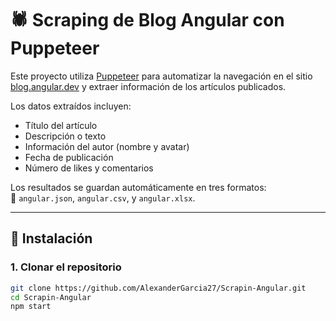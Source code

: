 # 🕷️ Scraping de Blog Angular con Puppeteer

Este proyecto utiliza [Puppeteer](https://pptr.dev/) para automatizar la navegación en el sitio [blog.angular.dev](https://blog.angular.dev) y extraer información de los artículos publicados.

Los datos extraídos incluyen:

- Título del artículo
- Descripción o texto
- Información del autor (nombre y avatar)
- Fecha de publicación
- Número de likes y comentarios

Los resultados se guardan automáticamente en tres formatos:  
📁 `angular.json`, `angular.csv`, y `angular.xlsx`.

---

## 🚀 Instalación

### 1. Clonar el repositorio

```bash
git clone https://github.com/AlexanderGarcia27/Scrapin-Angular.git
cd Scrapin-Angular
npm start

